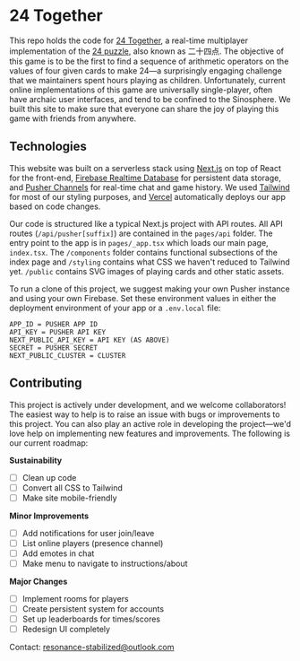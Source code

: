 # 24 Together

This repo holds the code for [24 Together](https://24-together.vercel.app), a real-time multiplayer implementation of the [24 puzzle](https://en.wikipedia.org/wiki/24_(puzzle)), also known as 二十四点. The objective of this game is to be the first to find a sequence of arithmetic operators on the values of four given cards to make 24—a surprisingly engaging challenge that we maintainers spent hours playing as children. Unfortunately, current online implementations of this game are universally single-player, often have archaic user interfaces, and tend to be confined to the Sinosphere. We built this site to make sure that everyone can share the joy of playing this game with friends from anywhere.

## Technologies

This website was built on a serverless stack using [Next.js](https://nextjs.org/) on top of React for the front-end, [Firebase Realtime Database](https://firebase.google.com/docs/database) for persistent data storage, and [Pusher Channels](https://pusher.com/) for real-time chat and game history. We used [Tailwind](https://tailwindcss.com/) for most of our styling purposes, and [Vercel](https://vercel.app/) automatically deploys our app based on code changes.

Our code is structured like a typical Next.js project with API routes. All API routes (`/api/pusher[suffix]`) are contained in the `pages/api` folder. The entry point to the app is in `pages/_app.tsx` which loads our main page, `index.tsx`. The `/components` folder contains functional subsections of the index page and `/styling` contains what CSS we haven't reduced to Tailwind yet. `/public` contains SVG images of playing cards and other static assets.

To run a clone of this project, we suggest making your own Pusher instance and using your own Firebase. Set these environment values in either the deployment environment of your app or a `.env.local` file:

```
APP_ID = PUSHER APP ID
API_KEY = PUSHER API KEY
NEXT_PUBLIC_API_KEY = API KEY (AS ABOVE)
SECRET = PUSHER SECRET
NEXT_PUBLIC_CLUSTER = CLUSTER
```

## Contributing
This project is actively under development, and we welcome collaborators! The easiest way to help is to raise an issue with bugs or improvements to this project. You can also play an active role in developing the project—we'd love help on implementing new features and improvements. The following is our current roadmap:

**Sustainability**
 - [ ] Clean up code
 - [ ] Convert all CSS to Tailwind
 - [ ] Make site mobile-friendly

**Minor Improvements**
 - [ ] Add notifications for user join/leave
 - [ ] List online players (presence channel)
 - [ ] Add emotes in chat
 - [ ] Make menu to navigate to instructions/about

**Major Changes**
 - [ ] Implement rooms for players
 - [ ] Create persistent system for accounts
 - [ ] Set up leaderboards for times/scores
 - [ ] Redesign UI completely

Contact: resonance-stabilized@outlook.com
